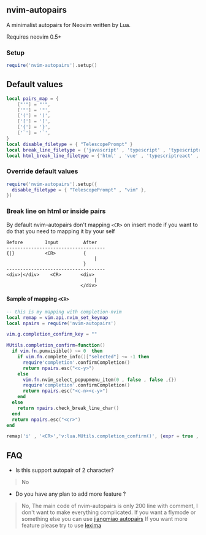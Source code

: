 ##  nvim-autopairs

A minimalist autopairs for Neovim written by Lua.

Requires neovim 0.5+

### Setup
``` lua
require('nvim-autopairs').setup()

```

## Default values

``` lua
local pairs_map = {
    ["'"] = "'",
    ['"'] = '"',
    ['('] = ')',
    ['['] = ']',
    ['{'] = '}',
    ['`'] = '`',
}
local disable_filetype = { "TelescopePrompt" }
local break_line_filetype = {'javascript' , 'typescript' , 'typescriptreact' , 'go'}
local html_break_line_filetype = {'html' , 'vue' , 'typescriptreact' , 'svelte' , 'javascriptreact'}

```

### Override default values

``` lua
require('nvim-autopairs').setup({
  disable_filetype = { "TelescopePrompt" , "vim" },
})
```

### Break line on html or inside pairs

By default nvim-autopairs don't mapping `<CR>` on insert mode
if you want to do that you need to mapping it by your self

``` text
Before        Input         After
------------------------------------
{|}           <CR>          {
                                |
                            }
------------------------------------
<div>|</div>    <CR>       <div>
                                |
                           </div>

```

#### Sample of mapping `<CR>`

``` lua
-- this is my mapping with completion-nvim
local remap = vim.api.nvim_set_keymap
local npairs = require('nvim-autopairs')

vim.g.completion_confirm_key = ""

MUtils.completion_confirm=function()
  if vim.fn.pumvisible() ~= 0  then
    if vim.fn.complete_info()["selected"] ~= -1 then
      require'completion'.confirmCompletion()
      return npairs.esc("<c-y>")
    else
      vim.fn.nvim_select_popupmenu_item(0 , false , false ,{})
      require'completion'.confirmCompletion()
      return npairs.esc("<c-n><c-y>")
    end
  else
    return npairs.check_break_line_char()
  end
  return npairs.esc("<cr>")
end

remap('i' , '<CR>','v:lua.MUtils.completion_confirm()', {expr = true , noremap = true})
```
## FAQ

- Is this support autopair of 2 character?
> No

- Do you have any plan to add more feature ?
>No, The main code of nvim-autopairs is only 200 line with comment,
>I don't want to make everything complicated.
>If you want a flymode or something else you can use [jiangmiao autopairs](https://github.com/jiangmiao/auto-pairs)
>If you want more feature please try to use [lexima](https://github.com/cohama/lexima.vim)
